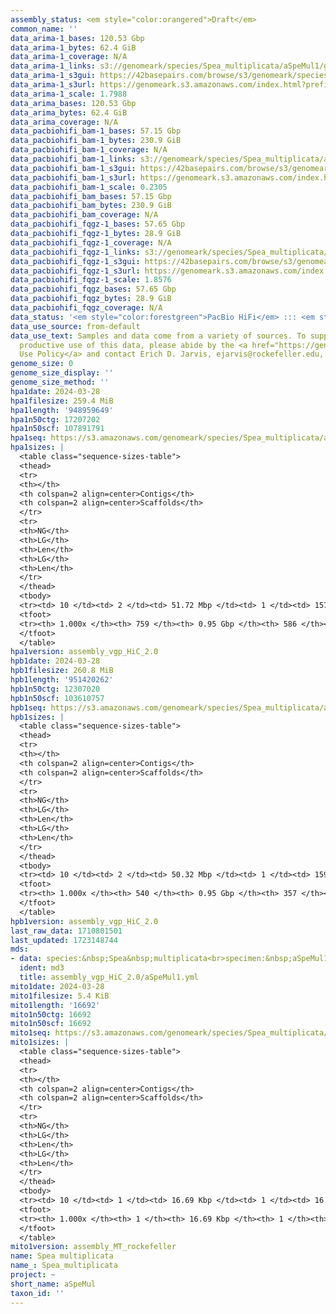 ```yaml
---
assembly_status: <em style="color:orangered">Draft</em>
common_name: ''
data_arima-1_bases: 120.53 Gbp
data_arima-1_bytes: 62.4 GiB
data_arima-1_coverage: N/A
data_arima-1_links: s3://genomeark/species/Spea_multiplicata/aSpeMul1/genomic_data/arima/<br>
data_arima-1_s3gui: https://42basepairs.com/browse/s3/genomeark/species/Spea_multiplicata/aSpeMul1/genomic_data/arima/
data_arima-1_s3url: https://genomeark.s3.amazonaws.com/index.html?prefix=species/Spea_multiplicata/aSpeMul1/genomic_data/arima/
data_arima-1_scale: 1.7988
data_arima_bases: 120.53 Gbp
data_arima_bytes: 62.4 GiB
data_arima_coverage: N/A
data_pacbiohifi_bam-1_bases: 57.15 Gbp
data_pacbiohifi_bam-1_bytes: 230.9 GiB
data_pacbiohifi_bam-1_coverage: N/A
data_pacbiohifi_bam-1_links: s3://genomeark/species/Spea_multiplicata/aSpeMul1/genomic_data/pacbio_hifi/<br>
data_pacbiohifi_bam-1_s3gui: https://42basepairs.com/browse/s3/genomeark/species/Spea_multiplicata/aSpeMul1/genomic_data/pacbio_hifi/
data_pacbiohifi_bam-1_s3url: https://genomeark.s3.amazonaws.com/index.html?prefix=species/Spea_multiplicata/aSpeMul1/genomic_data/pacbio_hifi/
data_pacbiohifi_bam-1_scale: 0.2305
data_pacbiohifi_bam_bases: 57.15 Gbp
data_pacbiohifi_bam_bytes: 230.9 GiB
data_pacbiohifi_bam_coverage: N/A
data_pacbiohifi_fqgz-1_bases: 57.65 Gbp
data_pacbiohifi_fqgz-1_bytes: 28.9 GiB
data_pacbiohifi_fqgz-1_coverage: N/A
data_pacbiohifi_fqgz-1_links: s3://genomeark/species/Spea_multiplicata/aSpeMul1/genomic_data/pacbio_hifi/<br>
data_pacbiohifi_fqgz-1_s3gui: https://42basepairs.com/browse/s3/genomeark/species/Spea_multiplicata/aSpeMul1/genomic_data/pacbio_hifi/
data_pacbiohifi_fqgz-1_s3url: https://genomeark.s3.amazonaws.com/index.html?prefix=species/Spea_multiplicata/aSpeMul1/genomic_data/pacbio_hifi/
data_pacbiohifi_fqgz-1_scale: 1.8576
data_pacbiohifi_fqgz_bases: 57.65 Gbp
data_pacbiohifi_fqgz_bytes: 28.9 GiB
data_pacbiohifi_fqgz_coverage: N/A
data_status: '<em style="color:forestgreen">PacBio HiFi</em> ::: <em style="color:forestgreen">Arima</em>'
data_use_source: from-default
data_use_text: Samples and data come from a variety of sources. To support fair and
  productive use of this data, please abide by the <a href="https://genome10k.soe.ucsc.edu/data-use-policies/">Data
  Use Policy</a> and contact Erich D. Jarvis, ejarvis@rockefeller.edu, with any questions.
genome_size: 0
genome_size_display: ''
genome_size_method: ''
hpa1date: 2024-03-28
hpa1filesize: 259.4 MiB
hpa1length: '948959649'
hpa1n50ctg: 17207202
hpa1n50scf: 107891791
hpa1seq: https://s3.amazonaws.com/genomeark/species/Spea_multiplicata/aSpeMul1/assembly_vgp_HiC_2.0/aSpeMul1.HiC.hap1.20240328.fasta.gz
hpa1sizes: |
  <table class="sequence-sizes-table">
  <thead>
  <tr>
  <th></th>
  <th colspan=2 align=center>Contigs</th>
  <th colspan=2 align=center>Scaffolds</th>
  </tr>
  <tr>
  <th>NG</th>
  <th>LG</th>
  <th>Len</th>
  <th>LG</th>
  <th>Len</th>
  </tr>
  </thead>
  <tbody>
  <tr><td> 10 </td><td> 2 </td><td> 51.72 Mbp </td><td> 1 </td><td> 157.61 Mbp </td></tr><tr><td> 20 </td><td> 4 </td><td> 45.96 Mbp </td><td> 2 </td><td> 127.71 Mbp </td></tr><tr><td> 30 </td><td> 6 </td><td> 37.68 Mbp </td><td> 2 </td><td> 127.71 Mbp </td></tr><tr><td> 40 </td><td> 10 </td><td> 21.14 Mbp </td><td> 3 </td><td> 109.24 Mbp </td></tr><tr style="background-color:#cccccc;"><td> 50 </td><td> 15 </td><td style="background-color:#88ff88;"> 17.21 Mbp </td><td> 4 </td><td style="background-color:#88ff88;"> 107.89 Mbp </td></tr><tr><td> 60 </td><td> 22 </td><td> 11.42 Mbp </td><td> 5 </td><td> 99.64 Mbp </td></tr><tr><td> 70 </td><td> 32 </td><td> 6.94 Mbp </td><td> 6 </td><td> 83.22 Mbp </td></tr><tr><td> 80 </td><td> 53 </td><td> 3.05 Mbp </td><td> 8 </td><td> 44.86 Mbp </td></tr><tr><td> 90 </td><td> 108 </td><td> 1.05 Mbp </td><td> 10 </td><td> 38.61 Mbp </td></tr><tr><td> 100 </td><td> 759 </td><td> 11.43 Kbp </td><td> 586 </td><td> 11.43 Kbp </td></tr></tbody>
  <tfoot>
  <tr><th> 1.000x </th><th> 759 </th><th> 0.95 Gbp </th><th> 586 </th><th> 0.95 Gbp </th></tr>
  </tfoot>
  </table>
hpa1version: assembly_vgp_HiC_2.0
hpb1date: 2024-03-28
hpb1filesize: 260.8 MiB
hpb1length: '951420262'
hpb1n50ctg: 12307020
hpb1n50scf: 103610757
hpb1seq: https://s3.amazonaws.com/genomeark/species/Spea_multiplicata/aSpeMul1/assembly_vgp_HiC_2.0/aSpeMul1.HiC.hap2.20240328.fasta.gz
hpb1sizes: |
  <table class="sequence-sizes-table">
  <thead>
  <tr>
  <th></th>
  <th colspan=2 align=center>Contigs</th>
  <th colspan=2 align=center>Scaffolds</th>
  </tr>
  <tr>
  <th>NG</th>
  <th>LG</th>
  <th>Len</th>
  <th>LG</th>
  <th>Len</th>
  </tr>
  </thead>
  <tbody>
  <tr><td> 10 </td><td> 2 </td><td> 50.32 Mbp </td><td> 1 </td><td> 159.13 Mbp </td></tr><tr><td> 20 </td><td> 4 </td><td> 43.22 Mbp </td><td> 2 </td><td> 127.22 Mbp </td></tr><tr><td> 30 </td><td> 7 </td><td> 29.99 Mbp </td><td> 2 </td><td> 127.22 Mbp </td></tr><tr><td> 40 </td><td> 11 </td><td> 22.47 Mbp </td><td> 3 </td><td> 109.03 Mbp </td></tr><tr style="background-color:#cccccc;"><td> 50 </td><td> 17 </td><td style="background-color:#88ff88;"> 12.31 Mbp </td><td> 4 </td><td style="background-color:#88ff88;"> 103.61 Mbp </td></tr><tr><td> 60 </td><td> 26 </td><td> 8.23 Mbp </td><td> 5 </td><td> 101.77 Mbp </td></tr><tr><td> 70 </td><td> 40 </td><td> 5.70 Mbp </td><td> 7 </td><td> 45.13 Mbp </td></tr><tr><td> 80 </td><td> 61 </td><td> 3.29 Mbp </td><td> 9 </td><td> 38.86 Mbp </td></tr><tr><td> 90 </td><td> 110 </td><td> 1.11 Mbp </td><td> 12 </td><td> 28.99 Mbp </td></tr><tr><td> 100 </td><td> 540 </td><td> 14.06 Kbp </td><td> 357 </td><td> 14.06 Kbp </td></tr></tbody>
  <tfoot>
  <tr><th> 1.000x </th><th> 540 </th><th> 0.95 Gbp </th><th> 357 </th><th> 0.95 Gbp </th></tr>
  </tfoot>
  </table>
hpb1version: assembly_vgp_HiC_2.0
last_raw_data: 1710801501
last_updated: 1723148744
mds:
- data: species:&nbsp;Spea&nbsp;multiplicata<br>specimen:&nbsp;aSpeMul1<br>projects:&nbsp;<br>&nbsp;&nbsp;-&nbsp;vgp<br>assembled_by_group:&nbsp;Rockefeller<br>data_location:&nbsp;S3<br>release_to:&nbsp;S3<br>combine_for_curation:&nbsp;true<br>hap1:&nbsp;s3://genomeark/species/Spea_multiplicata/aSpeMul1/assembly_vgp_HiC_2.0/aSpeMul1.HiC.hap1.20240328.fasta.gz<br>hap2:&nbsp;s3://genomeark/species/Spea_multiplicata/aSpeMul1/assembly_vgp_HiC_2.0/aSpeMul1.HiC.hap2.20240328.fasta.gz<br>pretext_hap1:&nbsp;s3://genomeark/species/Spea_multiplicata/aSpeMul1/assembly_vgp_HiC_2.0/evaluation/hap1/pretext/aSpeMul1_hap1_s2.pretext<br>pretext_hap2:&nbsp;s3://genomeark/species/Spea_multiplicata/aSpeMul1/assembly_vgp_HiC_2.0/evaluation/hap2/pretext/aSpeMul1_hap2_s2.pretext<br>kmer_spectra_img:&nbsp;s3://genomeark/species/Spea_multiplicata/aSpeMul1/assembly_vgp_HiC_2.0/evaluation/merqury/hap1_purged/aSpeMul1_png/<br>mito:&nbsp;s3://genomeark/species/Spea_multiplicata/aSpeMul1/assembly_MT_rockefeller/aSpeMul1.MT.20240328.fasta.gz<br>pacbio_read_dir:&nbsp;s3://genomeark/species/Spea_multiplicata/aSpeMul1/genomic_data/pacbio_hifi/<br>pacbio_read_type:&nbsp;hifi<br>hic_read_dir:&nbsp;s3://genomeark/species/Spea_multiplicata/aSpeMul1/genomic_data/arima/<br>pipeline:&nbsp;<br>&nbsp;&nbsp;-&nbsp;hifiasm&nbsp;(0.19.8+galaxy0)<br>&nbsp;&nbsp;-&nbsp;yahs&nbsp;(1.2a.2+galaxy1)<br>notes:&nbsp;This&nbsp;was&nbsp;a&nbsp;Hifiasm-HiC&nbsp;assembly&nbsp;of&nbsp;aSpeMul1,&nbsp;resulting&nbsp;in&nbsp;two&nbsp;complete&nbsp;haplotypes.&nbsp;The&nbsp;HiC&nbsp;prep&nbsp;kit&nbsp;used&nbsp;was&nbsp;Arima,&nbsp;so&nbsp;the&nbsp;HiC&nbsp;reads&nbsp;require&nbsp;trimming&nbsp;5&nbsp;bp&nbsp;off&nbsp;the&nbsp;5'&nbsp;end.&nbsp;The&nbsp;assembly&nbsp;was&nbsp;performed&nbsp;on&nbsp;the&nbsp;Rockefeller&nbsp;University&nbsp;VGL&nbsp;instance.&nbsp;<br>
  ident: md3
  title: assembly_vgp_HiC_2.0/aSpeMul1.yml
mito1date: 2024-03-28
mito1filesize: 5.4 KiB
mito1length: '16692'
mito1n50ctg: 16692
mito1n50scf: 16692
mito1seq: https://s3.amazonaws.com/genomeark/species/Spea_multiplicata/aSpeMul1/assembly_MT_rockefeller/aSpeMul1.MT.20240328.fasta.gz
mito1sizes: |
  <table class="sequence-sizes-table">
  <thead>
  <tr>
  <th></th>
  <th colspan=2 align=center>Contigs</th>
  <th colspan=2 align=center>Scaffolds</th>
  </tr>
  <tr>
  <th>NG</th>
  <th>LG</th>
  <th>Len</th>
  <th>LG</th>
  <th>Len</th>
  </tr>
  </thead>
  <tbody>
  <tr><td> 10 </td><td> 1 </td><td> 16.69 Kbp </td><td> 1 </td><td> 16.69 Kbp </td></tr><tr><td> 20 </td><td> 1 </td><td> 16.69 Kbp </td><td> 1 </td><td> 16.69 Kbp </td></tr><tr><td> 30 </td><td> 1 </td><td> 16.69 Kbp </td><td> 1 </td><td> 16.69 Kbp </td></tr><tr><td> 40 </td><td> 1 </td><td> 16.69 Kbp </td><td> 1 </td><td> 16.69 Kbp </td></tr><tr style="background-color:#cccccc;"><td> 50 </td><td> 1 </td><td style="background-color:#ff8888;"> 16.69 Kbp </td><td> 1 </td><td style="background-color:#ff8888;"> 16.69 Kbp </td></tr><tr><td> 60 </td><td> 1 </td><td> 16.69 Kbp </td><td> 1 </td><td> 16.69 Kbp </td></tr><tr><td> 70 </td><td> 1 </td><td> 16.69 Kbp </td><td> 1 </td><td> 16.69 Kbp </td></tr><tr><td> 80 </td><td> 1 </td><td> 16.69 Kbp </td><td> 1 </td><td> 16.69 Kbp </td></tr><tr><td> 90 </td><td> 1 </td><td> 16.69 Kbp </td><td> 1 </td><td> 16.69 Kbp </td></tr><tr><td> 100 </td><td> 1 </td><td> 16.69 Kbp </td><td> 1 </td><td> 16.69 Kbp </td></tr></tbody>
  <tfoot>
  <tr><th> 1.000x </th><th> 1 </th><th> 16.69 Kbp </th><th> 1 </th><th> 16.69 Kbp </th></tr>
  </tfoot>
  </table>
mito1version: assembly_MT_rockefeller
name: Spea multiplicata
name_: Spea_multiplicata
project: ~
short_name: aSpeMul
taxon_id: ''
---
```

